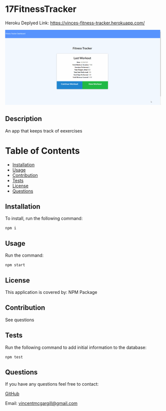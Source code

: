 # 17FitnessTracker

Heroku Deplyed Link: https://vinces-fitness-tracker.herokuapp.com/

![Fitness Tracker](./fitnesstracker.gif)

## Description 
An app that keeps track of eexercises
 
# Table of Contents 
- [Installation](#installation) 
- [Usage](#usage) 
- [Contribution](#contribution) 
- [Tests](#tests) 
- [License](#license) 
- [Questions](#questions) 

## Installation 
To install, run the following command:
```
npm i
```

## Usage
Run the command:
```
npm start
```

## License 
This application is covered by: NPM Package
 
## Contribution 
See questions
 
## Tests

Run the following command to add initial information to the database:

```
npm test
```
 
## Questions 
If you have any questions feel free to contact: 
 
[GitHub](https://github.com/vmcgargill) 
 
Email: [vincentmcgargill@gmail.com](mailto:vincentmcgargill@gmail.com)